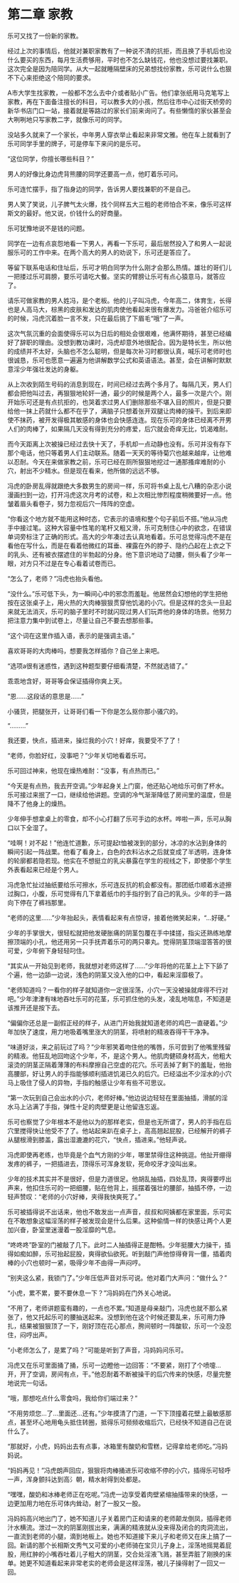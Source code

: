 # 第二章 家教

乐可又找了一份新的家教。

经过上次的事情后，他就对兼职家教有了一种说不清的抗拒，而且换了手机后也没什么要买的东西，每月生活费够用，平时也不怎么缺钱花，他也没想过要找兼职。这次完全是因为陪同学。从大一起就睡隔壁床的兄弟想找份家教，乐可说什么也狠不下心来拒绝这个陪同的要求。

A市大学生找家教，一般都不怎么去中介或者贴小广告。他们拿张纸用马克笔写上家教，再在下面备注擅长的科目，可以教多大的小孩，然后往市中心过街天桥旁的新华书店门口一站，接着就是等路过的家长们前来询问了。有些懒惰的家伙甚至会大咧咧地只写家教二字，就像乐可的同学。

没站多久就来了一个家长，中年男人穿衣举止看起来非常文雅。他在车上就看到了乐可同学手里的牌子，可是停车下来问的是乐可。

“这位同学，你擅长哪些科目？”

男人的好像比身边虎背熊腰的同学还要高一点，他盯着乐可问。

乐可连忙摆手，指了指身边的同学，告诉男人要找兼职的不是自己。

男人笑了笑说，儿子脾气太火爆，找个同样五大三粗的老师怕合不来，像乐可这样斯文的最好。他又说，价钱什么的好商量。

乐可犹豫地说不是钱的问题。

同学在一边有点哀怨地看一下男人，再看一下乐可，最后居然投入了和男人一起说服乐可的工作中来。在两个高大的男人的劝说下，乐可还是答应了。

等留下联系电话和住址后，乐可才明白同学为什么刚才会那么热情。雄壮的哥们儿一把搂过乐可肩膀，要乐可请吃大餐。坚实的臂膀让乐可有点心猿意马，就答应了。

请乐可做家教的男人姓冯，是个老板。他的儿子叫冯虎，今年高二，体育生，长得也是人高马大，棕黑的皮肤和发达的肌肉使他看起来很有爆发力。冯爸爸介绍乐可的时候，冯虎沉着脸一言不发，只在最后挑了下眉毛“哦”了一声。

这次气氛沉重的会面使得乐可以为日后的相处会很艰难，他满怀期待，甚至已经编好了辞职的理由。没想到教功课时，冯虎却意外地很配合。因为是特长生，所以他的成绩并不太好，头脑也不怎么聪明，但是每次补习时都很认真，喊乐可老师时也很诚恳，乐可也愿意一遍遍为他讲解数学公式和英语语法。甚至，会在讲解时默默意淫少年强壮发达的身躯。

从上次收到陌生号码的消息到现在，时间已经过去两个多月了。每隔几天，男人们都会把他叫过去，再狠狠地轮奸一通，最少的时候是两个人，最多一次是六个。刚开始乐可还是有点抗拒的，也哭着求过男人们删除那些不堪入目的照片，但是只要给他一抹上药就什么都不在乎了，满脑子只想着张开双腿让肉棒的操干。到后来即使不抹药，被开发得极其敏感的身体也会快感连连。现在乐可的身体已经离不开男人们的肉棒了，如果隔几天没有得到充分的疼爱，后穴就会奇痒无比，饥渴难耐。

而今天距离上次被操已经过去快十天了，手机却一点动静也没有。乐可并没有存下那个电话，他只等着男人们主动联系。随着一天天的等待菊穴也越来越痒，让他难以忍耐。今天在来做家教之前，乐可已经在厕所狠狠地挖过一通那搔痒难耐的小穴，射出不少精水。但是现在看来，他所做的远远不够。

冯虎的卧房乱得就跟绝大多数男生的房间一样，乐可将书桌上乱七八糟的杂志小说漫画扫到一边，打开冯虎这次月考的试卷，和上次相比惨烈程度稍微要好一点。他皱着眉头看卷子，努力忽视后穴一阵阵的空虚。

“你看这个地方就不能用这种时态，它表示的语境和整个句子前后不搭。”他从冯虎手中接过笔。这种大容量中性笔的笔杆又粗又滑，乐可克制住心中的欲念，在错误单词旁标注了正确的形式。高大的少年凑过去认真地看着。乐可总觉得冯虎不是在看他在写什么，而是在看着他微红的耳垂、裸露在外的脖子、隐约凸起在上衣之下的乳头、还有被衣摆遮住的半勃起的分身。他下意识地动了动腰，侧头看了少年一眼，对方只不过是在专心看着试卷而已。

“怎么了，老师？”冯虎也抬头看他。

“没什么。”乐可低下头，为一瞬间心中的邪念而羞耻。他居然会幻想他的学生把他按在这张桌子上，用火热的大肉棒狠狠贯穿他饥渴的小穴。但是这样的念头一旦起来就无法消灭，乐可的脑子里时不时就闪现过男人们玩弄他的身体的场景。他努力把注意力集中到试卷上，尽量让自己不要去想那些事。

“这个词在这里作插入语，表示的是强调主语。”

喜欢哥哥的大肉棒吗，想要我怎样插你？自己坐上来吧。

“选项a很有迷惑性，遇到这种题型要仔细看清楚，不然就选错了。”

乖乖地含好，哥哥等会保证插得你爽上天。

“恩……这段话的意思是……”

小骚货，把腿张开，让哥哥们看一下你是怎么抠你那小骚穴的。

“………”

我还要，快点，插进来，操烂我的小穴！好痒，我要受不了了！

“老师，你脸好红，没事吧？”少年关切地看着乐可。

乐可回过神来，他现在燥热难耐：“没事，有点热而已。”

“今天是有点热，我去开空调。”少年起身关上门窗，他还贴心地给乐可倒了杯水。乐可接过来抿了一口，继续给他讲题。空调的冷气渐渐降低了房间里的温度，但是降不了他身上的燥热。

少年伸手想拿桌上的零食，却不小心打翻了乐可手边的水杯。哗啦一声，乐可从胸口以下全湿了。

“哇啊！对不起！”他连忙道歉，乐可提起t恤被泼到的部分，冰凉的水沾到身体的瞬间引起一阵战栗。他看了看身上，白色的衣料沾水之后就变成了半透明，连身体的轮廓都若隐若现。他实在不想挺立的乳尖暴露在学生的视线之下，即使那个学生外表看起来已经是个男人。

冯虎急忙扯过抽纸要给乐可擦水，乐可连反抗的机会都没有。那团纸巾顺着水迹擦过胸口，小腹，乐可觉得有几下拿着纸巾的手指拧到了自己的乳头。少年的手一路向下停在了裤裆那里。

“老师的这里……”少年抬起头，表情看起来有点惊讶，接着他微笑起来，“…好硬。”

少年的手掌很大，很轻松就把他发硬胀痛的阴茎包覆在手中揉搓，指尖还熟练地摩擦顶端的小孔，他还用另一只手抚弄着乐可的两只睾丸。觉得阴茎顶端湿答答的很可爱，少年俯下身轻轻叼住。

“其实从一开始见到老师，我就想对老师这样了……”少年将他的花茎上上下下舔了个遍，他一边舔一边说，浅色的阴茎又没入他的口中，看起来淫靡极了。

“老师知道吗？一看你的样子就知道你一定很淫荡，小穴一天没被操就痒得不行对吧。”少年津津有味地吞吐乐可的花茎，乐可抓住他的头发，凌乱地喘息，不知道是该推开还是按下去。

“偏偏你还总是一副假正经的样子，从进门开始我就知道老师的鸡巴一直硬着。”少年加快了速度，用力地吸着嘴里涨大的阴茎，将喷射的精液吞得干干净净。

“味道好淡，来之前玩过了吗？”少年邪笑着吻住他的嘴唇，乐可尝到了他嘴里残留的精液。他狂乱地回吻这个少年，不，是这个男人。他肌肉健硕身材高大，他粗大滚烫的阴茎正隔着薄薄的布料摩擦自己空虚的花穴。乐可丢掉了剩下的羞耻，他抬高腰部，好让男人的手指能够顺利插进饥渴已久的后穴。已经溢出不少淫水的小穴马上吸住了侵人的异物，手指的触感让少年有些不可思议。

“第一次玩到自己会出水的小穴，老师好棒。”他边说边轻轻在里面抽插，滑腻的淫水马上沾满了手指，弹性十足的肉壁更是让他留连忘返。

乐可也察觉了少年根本不是他以为的那样老实，但是也无所谓了，男人的手指在后穴里搅得快让他受不了了。他站起来趴在桌子上，高高翘起屁股，已经解开的裤子从腿根滑到膝盖，露出湿漉漉的花穴，“快点，插进来。”他轻声说。

冯虎即使再老练，也毕竟是个血气方刚的少年，哪里禁得住这种挑逗。他扯开绷得发疼的裤子，一把插进去，顶得乐可浑身发软，死命咬牙才没叫出来。

少年的技术其实并不是很好，但是力道很足。他胡乱抽插，四处乱顶，爽得要哼出声来，他扣住乐可的一把细腰，贴在他背上，摇摆着强壮的腰部，抽插不停，一边轻声赞叹：“老师的小穴好棒，夹得我快爽死了。”

乐可被插得说不出话来，他也不敢发出一点声音，叔叔和阿姨都在家里面，乐可实在不敢想象这幅淫荡的样子被发现会是什么后果。这种偷情一样的快感让两个人更加兴奋，卧室里迷漫着一股淫靡的气息。

“咚咚咚”卧室的门被敲了几下。此时二人抽插得正是酣畅。少年挺腰大力操干，插得如痴如醉，乐可抬起屁股，爽得欲仙欲死。听到敲门声他惊得脊背一僵，插着肉棒的小穴也顿时一紧，吸得少年不由得一声闷哼。

“别夹这么紧，我锁门了。”少年压低声音对乐可说。他对着门大声问：“做什么？”

“小虎，累不累，要不要休息一下？”冯妈妈在门外关心地说。

“不用了，老师讲题蛮有趣的，一点也不累。”知道是母亲敲门，冯虎也就不那么紧张了，他又托起乐可的腰抽送起来。没想到他在这个时候还要乱来，乐可用力挣扎，结果被狠狠顶了一下，刚好顶在花心那点，胯间顿时一阵酸软，乐可一个没忍住，闷哼出声。

“小老师怎么了，是累了吗？”可能是听到了声音，冯妈妈问乐可。

冯虎又在乐可里面捅了捅，乐可一边瞪他一边回答：“不要紧，刚打了个喷嚏…开，开了空调，房间有点，干。”他忍耐着不断被操干的后穴传来的快感，尽量完整地说完一句话。

“哦，那想吃点什么零食吗，我给你们端过来？”

“不用劳烦您…了…里面还…还有。”少年摸清了门道，一下下顶撞着花壁上最敏感那点，甚至坏心地用龟头抵住转圈，抵得乐可频频收缩后穴，已经快不知道自己在说什么了。

“那就好，小虎，妈妈出去有点事，冰箱里有酸奶和雪糕，记得拿给老师吃。”冯妈妈说。

“妈妈再见！”冯虎朗声回应，狠狠将肉棒捅进乐可收缩不停的小穴，插得乐可轻呼一声，浑身颤抖达到高氵朝，精水射得到处都是。

“嘿嘿，酸奶和冰棒老师正在吃呢。”冯虎一边享受着肉壁紧缩抽搐带来的快感，一边更加用力地在乐可体内耸动，射了一股又一股。

冯妈妈高兴地出门了，她不知道儿子关着房门正和请来的老师颠龙倒凤，插得老师汁水横流。泄过一次的阴茎刚拔出来，满满的精液就从没来得及闭合的肉洞流出，一直流到老师的小腿，滴到地板上。她也不知道接下来儿子和老师又在床上搞了一回。新请的那个长相斯文秀气又可爱的小老师骑在宝贝儿子身上，淫荡地摇晃着屁股，用红肿的小嘴吞吐着儿子粗大的阴茎，交合处淫液飞溅，甚至弄脏了刚换的床单。她更不知道看起来非常老实的老师会是这样淫荡，被儿子操得射了一回又一回。